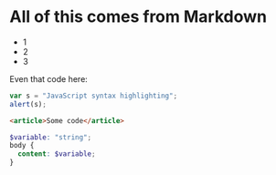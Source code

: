 # All of this comes from Markdown

- 1
- 2
- 3

Even that code here:

```javascript
var s = "JavaScript syntax highlighting";
alert(s);
```

```html
<article>Some code</article>
```

```scss
$variable: "string";
body {
  content: $variable;
}
```
